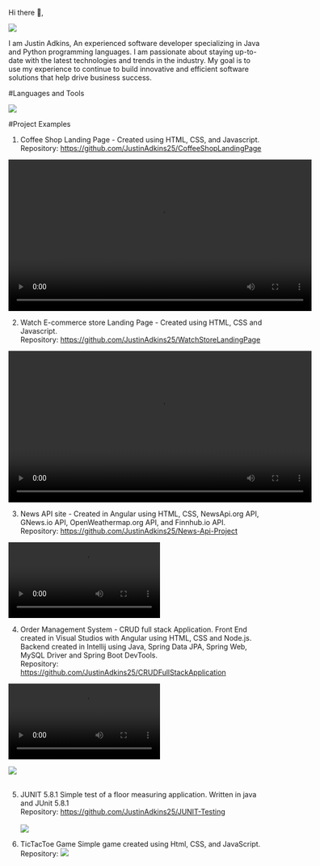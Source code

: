  Hi there 👋,


<img src = "https://github.com/JustinAdkins25/JustinAdkins25/assets/104293741/41f49b9b-2b28-4328-aafc-ac2cc23c407c" />

I am Justin Adkins, An experienced software developer specializing in Java and Python programming languages. I am passionate about staying up-to-date with the latest technologies and trends in the industry. My goal is to use my experience to continue to build innovative and efficient software solutions that help drive business success.


#Languages and Tools <br>

<img src ="https://skillicons.dev/icons?i=html,css,js,java,py,cpp,angular,typescript,hibernate,bootstrap,mysql,git,github,postman,spring,aws,eclipse,linux,windows,kali,maven,linkedin,npm,visualstudio" />


#Project Examples
1. Coffee Shop Landing Page -  Created using HTML, CSS, and Javascript. <br>
Repository:  https://github.com/JustinAdkins25/CoffeeShopLandingPage
   
<video src ="https://github.com/JustinAdkins25/JustinAdkins25/assets/104293741/d61083ee-e567-4e72-9e0c-ff0c2e834cce" width ="600" height ="300" autoplay />;




2. Watch E-commerce store Landing Page - Created using HTML, CSS and Javascript. <br>
Repository: https://github.com/JustinAdkins25/WatchStoreLandingPage
   
<video src = "https://github.com/JustinAdkins25/JustinAdkins25/assets/104293741/0cdaae4c-5c1f-4906-a150-75b16348332f" width ="600" height ="300" />;
<br>


3. News API site - Created in Angular using HTML, CSS, NewsApi.org API, GNews.io API, OpenWeathermap.org API, and Finnhub.io API. <br>
Repository: https://github.com/JustinAdkins25/News-Api-Project


<video src = "https://github.com/JustinAdkins25/JustinAdkins25/assets/104293741/4ad261e9-f2e4-4887-bf6f-5951b4fe1bd7" />; <br> <br>

4. Order Management System - CRUD full stack Application. Front End created in Visual Studios with Angular using HTML, CSS and Node.js. Backend created in Intellij using Java, Spring Data JPA, Spring Web, MySQL Driver and Spring Boot DevTools.<br>
Repository: https://github.com/JustinAdkins25/CRUDFullStackApplication

<video src = "https://github.com/JustinAdkins25/JustinAdkins25/assets/104293741/f7808ddd-4b2a-4727-b74f-d87a8660d530" /> <br>


<img src = "https://github.com/JustinAdkins25/JustinAdkins25/assets/104293741/917d5657-c372-44c6-a400-2a2475f09eb3"   /> <br> <br>

5. JUNIT 5.8.1 Simple test of a floor measuring application. Written in java and JUnit 5.8.1 <br>
   Repository: https://github.com/JustinAdkins25/JUNIT-Testing <br> <br>
   <img src = "https://github.com/user-attachments/assets/5a12f22c-2ebf-4f94-b7a7-692b62fe6fd5" />

6. TicTacToe Game Simple game created using Html, CSS, and JavaScript.
    Repository:
   <img src =     />
   


